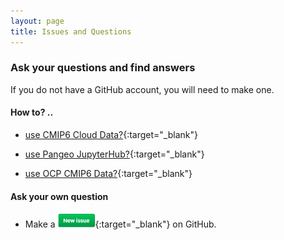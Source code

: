 ```yaml
---
layout: page
title: Issues and Questions
---
```



###  Ask your questions and find answers
If you do not have a GitHub account, you will need to make one.

#### How to? .. 
- [use CMIP6 Cloud Data?](https://github.com/naomi-henderson/naomi-henderson.github.io/issues/1){:target="_blank"}

- [use Pangeo JupyterHub?](https://github.com/naomi-henderson/naomi-henderson.github.io/issues/2){:target="_blank"}

- [use OCP CMIP6 Data?](https://github.com/naomi-henderson/naomi-henderson.github.io/issues/3){:target="_blank"}

#### Ask your own question 
- Make a [<img src="/assets/NewIssue.png" width="60">](https://github.com/naomi-henderson/naomi-henderson.github.io/issues/){:target="_blank"} on GitHub.
